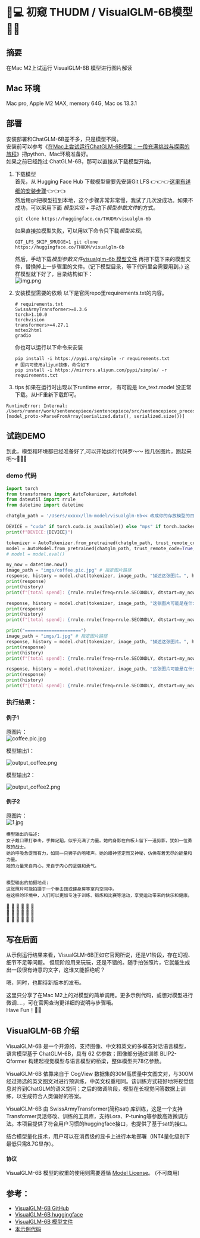# 🚀💻 初窥 THUDM / VisualGLM-6B模型 🌟🧩

## 摘要
在Mac M2上试运行 VisualGLM-6B 模型进行图片解读


## Mac 环境
Mac pro, Apple M2 MAX, memory 64G, Mac os 13.3.1

## 部署

安装部署和ChatGLM-6B差不多，只是模型不同。   
安装前可以参考《[在Mac上尝试运行ChatGLM-6B模型：一段充满挑战与探索的旅程](https://zhuanlan.zhihu.com/p/627482464)》把python、Mac环境准备好。   
如果之前已经跑过 ChatGLM-6B，那可以直接从下载模型开始。

1. 下载模型  
    首先，从 Hugging Face Hub 下载模型需要先安装Git LFS 👉👉👉[这里有详细的安装步骤](https://docs.github.com/zh/repositories/working-with-files/managing-large-files/installing-git-large-file-storage)👈👈👈    
    然后用git把模型拉到本地，这个步骤非常非常慢，我试了几次没成功。如果不成功，可以采用下面 *模型实现* + 手动下*模型参数文件*的方式。
    ```Shell
    git clone https://huggingface.co/THUDM/visualglm-6b
    ```
    如果直接拉模型失败，可以用以下命令只下载*模型实现*。
    ```Shell
    GIT_LFS_SKIP_SMUDGE=1 git clone https://huggingface.co/THUDM/visualglm-6b
    ```
    然后，手动下载*模型参数文件*[visualglm-6b 模型文件](https://cloud.tsinghua.edu.cn/d/43ffb021ca5f4897b56a/)
    再把下载下来的模型文件，替换掉上一步骤里的文件。(记下模型目录，等下代码里会需要用到。)
    这样模型就下好了，目录结构如下：      
    ![img.png](imgs/dir-img.png)

2. 安装模型需要的依赖
    以下是官网repo里requirements.txt的内容。
    ```
    # requirements.txt
    SwissArmyTransformer>=0.3.6
    torch>1.10.0
    torchvision
    transformers>=4.27.1
    mdtex2html
    gradio
    ```
    你也可以运行以下命令来安装
    ```Shell
    pip install -i https://pypi.org/simple -r requirements.txt
    # 国内可使用aliyun镜像，命令如下
    pip install -i https://mirrors.aliyun.com/pypi/simple/ -r requirements.txt
    ```

3. tips
如果在运行时出现以下runtime error， 有可能是 ice_text.model 没正常下载。从HF重新下载即可。
```
RuntimeError: Internal: /Users/runner/work/sentencepiece/sentencepiece/src/sentencepiece_processor.cc(1102) [model_proto->ParseFromArray(serialized.data(), serialized.size())]

```


## 试跑DEMO
到此，模型和环境都已经准备好了,可以开始运行代码罗～～ 找几张图片，跑起来吧～🏃🏃‍🏃‍

### demo 代码

```demo_visual.py
import torch
from transformers import AutoTokenizer, AutoModel
from dateutil import rrule
from datetime import datetime

chatglm_path = '/Users/xxxxx/llm-model/visualglm-6b<< 改成你的存放模型的目录'

DEVICE = "cuda" if torch.cuda.is_available() else "mps" if torch.backends.mps.is_available() else "cpu"
print(f"DEVICE:{DEVICE}")

tokenizer = AutoTokenizer.from_pretrained(chatglm_path, trust_remote_code=True, revision="v1.1.0")
model = AutoModel.from_pretrained(chatglm_path, trust_remote_code=True, revision="v1.1.0").half().to(DEVICE)
# model = model.eval()

my_now = datetime.now()
image_path = "imgs/coffee.pic.jpg" # 指定图片路径
response, history = model.chat(tokenizer, image_path, "描述这张图片。", history=[])
print(response)
print(history)
print(f"[total spend]: {rrule.rrule(freq=rrule.SECONDLY, dtstart=my_now, until=datetime.now()).count()} seconds")

response, history = model.chat(tokenizer, image_path, "这张图片可能是在什么场所拍摄的？", history=history)
print(response)
print(history)
print(f"[total spend]: {rrule.rrule(freq=rrule.SECONDLY, dtstart=my_now, until=datetime.now()).count()} seconds")

print("=====================")
image_path = "imgs/1.jpg" # 指定图片路径
response, history = model.chat(tokenizer, image_path, "描述这张图片。", history=[])
print(response)
print(history)
print(f"[total spend]: {rrule.rrule(freq=rrule.SECONDLY, dtstart=my_now, until=datetime.now()).count()} seconds")

response, history = model.chat(tokenizer, image_path, "这张图片可能是在什么场所拍摄的？", history=history)
print(response)
print(history)
print(f"[total spend]: {rrule.rrule(freq=rrule.SECONDLY, dtstart=my_now, until=datetime.now()).count()} seconds")

```

### 执行结果：
#### 例子1   
原图片：   
![coffee.pic.jpg](imgs/coffee.pic.jpg)  

模型输出1：    

![output_coffee.png](imgs/output_coffee.png)    

模型输出2：    

![output_coffee2.png](imgs/output_coffee2.png)  


#### 例子2   
原图片：   
![1.jpg](imgs/1.jpg) 
```   
模型输出的描述:    
女子戴口罩打拳击，手舞足蹈，似乎充满了力量。她的身影在白板上留下一道剪影，犹如一位勇敢的战士。
她的呼吸急促而有力，如同一只狮子的咆哮声。她的眼神坚定而又神秘，仿佛有着无尽的能量和力量。
她的力量来自内心，来自于内心的坚强和勇气。


模型输出的拍摄地点:
这张照片可能拍摄于一个拳击馆或健身房等室内空间中。
在这样的环境中，人们可以更加专注于训练、锻炼和比赛等活动，享受运动带来的快乐和健康。
```

🎉 🎉 🎉 🎉 🎉 🎉    
🎉 🎉 🎉 🎉 🎉 🎉     
🎉 🎉 🎉 🎉 🎉 🎉      


## 写在后面
从示例运行结果来看，VisualGLM-6B正如它官网所说，还是V1阶段，存在幻视、细节不足等问题。 
但现阶段用来玩玩，还是不错的。随手拍张照片，它就能生成出一段很有诗意的文字，这谁又能拒绝呢？

嗯，同时，也期待新版本的发布。


这里只分享了在Mac M2上的对模型的简单调用。更多示例代码，或想对模型进行微调....，可在官网查询更详细的说明与步骤哦。   
Have Fun！🥳🌈


## VisualGLM-6B 介绍
VisualGLM-6B 是一个开源的，支持图像、中文和英文的多模态对话语言模型，语言模型基于 ChatGLM-6B，具有 62 亿参数；图像部分通过训练 BLIP2-Qformer 构建起视觉模型与语言模型的桥梁，整体模型共78亿参数。

VisualGLM-6B 依靠来自于 CogView 数据集的30M高质量中文图文对，与300M经过筛选的英文图文对进行预训练，中英文权重相同。该训练方式较好地将视觉信息对齐到ChatGLM的语义空间；之后的微调阶段，模型在长视觉问答数据上训练，以生成符合人类偏好的答案。

VisualGLM-6B 由 SwissArmyTransformer(简称sat) 库训练，这是一个支持Transformer灵活修改、训练的工具库，支持Lora、P-tuning等参数高效微调方法。本项目提供了符合用户习惯的huggingface接口，也提供了基于sat的接口。

结合模型量化技术，用户可以在消费级的显卡上进行本地部署（INT4量化级别下最低只需8.7G显存）。

#### 协议

VisualGLM-6B 模型的权重的使用则需要遵循 [Model License](https://github.com/THUDM/VisualGLM-6B/blob/main/MODEL_LICENSE.txt)。
(不可商用)


## 参考：
* [VisualGLM-6B GitHub](https://github.com/THUDM/VisualGLM-6B)   
* [VisualGLM-6B huggingface](https://huggingface.co/THUDM/visualglm-6b)
* [VisualGLM-6B 模型文件](https://cloud.tsinghua.edu.cn/d/43ffb021ca5f4897b56a/)  
* [本示例代码](https://github.com/janewu77/jshare-llm-demo/tree/main/VisualGLM-6B-demo)

